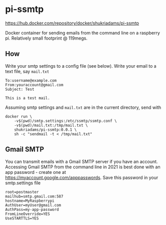 # pi-ssmtp

https://hub.docker.com/repository/docker/shukriadams/pi-ssmtp

Docker container for sending emails from the command line on a raspberry pi. Relatively small footprint @ 119megs.

## How 

Write your smtp settings to a config file (see below). Write your email to a text file, say `mail.txt`

    To:username@example.com
    From:youraccount@gmail.com
    Subject: Test

    This is a test mail.

Assuming smtp settings and `mail.txt` are in the current directory, send with

    docker run \
        -v$(pwd)/smtp.settings:/etc/ssmtp/ssmtp.conf \
        -v$(pwd)/mail.txt:/tmp/mail.txt \
        shukriadams/pi-ssmtp:0.0.1 \
        sh -c "sendmail -t < /tmp/mail.txt"

## Gmail SMTP

You can transmit emails with a Gmail SMTP server if you have an account. Accessing Gmail SMTP from the command line in 2021 is best done with an app password - create one at https://myaccount.google.com/apppasswords. Save this password in your smtp.settings file

    root=postmaster
    mailhub=smtp.gmail.com:587
    hostname=MyRaspberrypi
    AuthUser=myUser@gmail.com
    AuthPass=my-app-password
    FromLineOverride=YES
    UseSTARTTLS=YES

